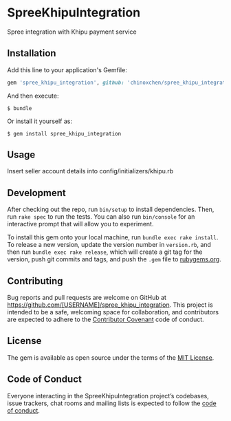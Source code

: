 # SpreeKhipuIntegration

Spree integration with Khipu payment service

## Installation

Add this line to your application's Gemfile:

```ruby
gem 'spree_khipu_integration', github: 'chinoxchen/spree_khipu_integration'
```

And then execute:

    $ bundle

Or install it yourself as:

    $ gem install spree_khipu_integration

## Usage

Insert seller account details into config/initializers/khipu.rb

## Development

After checking out the repo, run `bin/setup` to install dependencies. Then, run `rake spec` to run the tests. You can also run `bin/console` for an interactive prompt that will allow you to experiment.

To install this gem onto your local machine, run `bundle exec rake install`. To release a new version, update the version number in `version.rb`, and then run `bundle exec rake release`, which will create a git tag for the version, push git commits and tags, and push the `.gem` file to [rubygems.org](https://rubygems.org).

## Contributing

Bug reports and pull requests are welcome on GitHub at https://github.com/[USERNAME]/spree_khipu_integration. This project is intended to be a safe, welcoming space for collaboration, and contributors are expected to adhere to the [Contributor Covenant](http://contributor-covenant.org) code of conduct.

## License

The gem is available as open source under the terms of the [MIT License](https://opensource.org/licenses/MIT).

## Code of Conduct

Everyone interacting in the SpreeKhipuIntegration project’s codebases, issue trackers, chat rooms and mailing lists is expected to follow the [code of conduct](https://github.com/[USERNAME]/spree_khipu_integration/blob/master/CODE_OF_CONDUCT.md).
